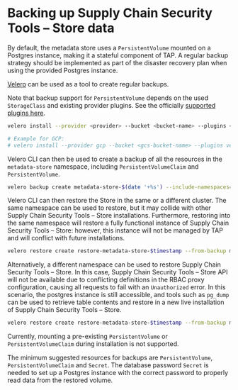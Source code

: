 # Backing up Supply Chain Security Tools – Store data

By default, the metadata store uses a `PersistentVolume` mounted on a Postgres instance, making it a stateful component of TAP. A regular backup strategy should be implemented as part of the disaster recovery plan when using the provided Postgres instance.

[Velero](https://velero.io/) can be used as a tool to create regular backups. 

Note that backup support for `PersistentVolume` depends on the used `StorageClass` and existing provider plugins. See the officially [supported plugins here](https://velero.io/plugins/).

```bash
velero install --provider <provider> --bucket <bucket-name> --plugins <plugin-image-location> --secret-file <secrets-file>

# Example for GCP:
# velero install --provider gcp --bucket <gcs-bucket-name> --plugins velero/velero-plugin-for-gcp:v1.3.0 --secret-file <gcp-json-credentials>
```

Velero CLI can then be used to create a backup of all the resources in the `metadata-store` namespace, including `PersistentVolumeClaim` and `PersistentVolume`. 

```bash
velero backup create metadata-store-$(date '+%s') --include-namespaces=metadata-store
```

Velero CLI can then restore the Store in the same or a different cluster. The same namespace can be used to restore, but it may collide with other Supply Chain Security Tools – Store installations. Furthermore, restoring into the same namespace will restore a fully functional instance of Supply Chain Security Tools – Store: however, this instance will not be managed by TAP and will conflict with future installations.

```bash
velero restore create restore-metadata-store-$timestamp --from-backup metadata-store-$timestamp --namespace-mappings metadata-store:metadata-store
```

Alternatively, a different namespace can be used to restore Supply Chain Security Tools – Store. In this case, Supply Chain Security Tools – Store API will not be available due to conflicting definitions in the RBAC proxy configuration, causing all requests to fail with an `Unauthorized` error. In this scenario, the postgres instance is still accessible, and tools such as `pg_dump` can be used to retrieve table contents and restore in a new live installation of Supply Chain Security Tools – Store.

```bash
velero restore create restore-metadata-store-$timestamp --from-backup metadata-store-$timestamp --namespace-mappings metadata-store:restored-metadata-store
```

Currently, mounting a pre-existing `PersistentVolume` or `PersistentVolumeClaim` during installation is not supported.

The minimum suggested resources for backups are `PersistentVolume`, `PersistentVolumeClaim` and `Secret`. The database password `Secret` is needed to set up a Postgres instance with the correct password to properly read data from the restored volume.


​    





